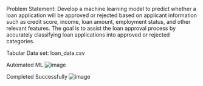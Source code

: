 Problem Statement:
Develop a machine learning model to predict whether a loan application will be approved or rejected based on applicant information such as credit score, income, loan amount, employment status, and other relevant features. The goal is to assist the loan approval process by accurately classifying loan applications into approved or rejected categories.

Tabular Data set: loan_data.csv

Automated ML
  ![image](https://github.com/user-attachments/assets/0defcc3b-11d6-422b-a274-92da4b57bbb4)
  
  Completed Successfully
  ![image](https://github.com/user-attachments/assets/8927a2ab-b920-46b9-b9ec-a326b54a6689)



